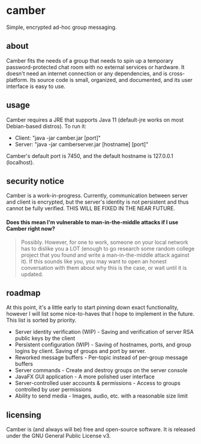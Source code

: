 # camber
Simple, encrypted ad-hoc group messaging.

## about
Camber fits the needs of a group that needs to spin up a temporary password-protected chat room with no external
services or hardware. It doesn't need an internet connection or any dependencies, and is cross-platform. Its source
code is small, organized, and documented, and its user interface is easy to use.

## usage
Camber requires a JRE that supports Java 11 (default-jre works on most Debian-based distros). To run it:
 - Client: "java -jar camber.jar [port]"
 - Server: "java -jar camberserver.jar [hostname] [port]"

Camber's default port is 7450, and the default hostname is 127.0.0.1 (localhost).

## security notice
Camber is a work-in-progress. Currently, communication between server and client is encrypted, but the server's 
identity is not persistent and thus cannot be fully verified. THIS WILL BE FIXED IN THE NEAR FUTURE.
#### Does this mean I'm vulnerable to man-in-the-middle attacks if I use Camber right now?
>Possibly. However, for one to work, someone on your local network has to dislike you a LOT (enough to go research some 
>random college project that you found and write a man-in-the-middle attack against it). If this sounds like you, you 
>may want to open an honest conversation with them about why this is the case, or wait until it is updated.

## roadmap
At this point, it's a little early to start pinning down exact functionality, however I will list some nice-to-haves
that I hope to implement in the future. This list is sorted by priority.
 - Server identity verification (WIP) - Saving and verification of server RSA public keys by the client
 - Persistent configuration (WIP) - Saving of hostnames, ports, and group logins by client. 
Saving of groups and port by server.
 - Reworked message buffers - Per-topic instead of per-group message buffers
 - Server commands - Create and destroy groups on the server console
 - JavaFX GUI application - A more polished user interface
 - Server-controlled user accounts & permissions - Access to groups controlled by user permissions
 - Ability to send media - Images, audio, etc. with a reasonable size limit

## licensing
Camber is (and always will be) free and open-source software. It is released under the GNU General Public License v3.
